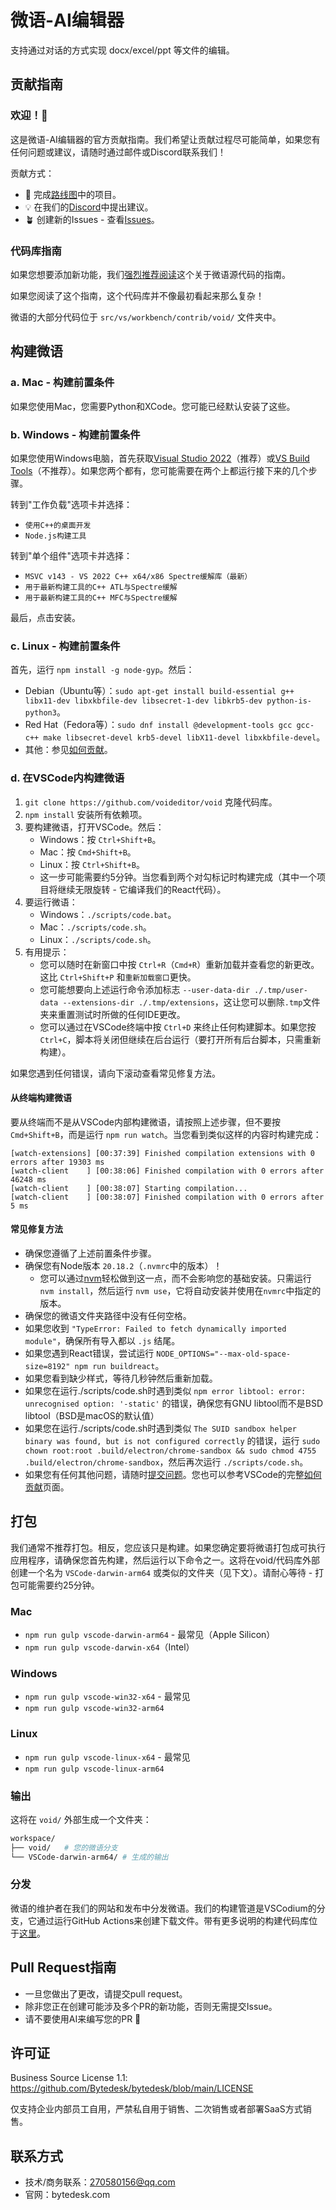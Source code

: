 # 微语-AI编辑器

支持通过对话的方式实现 docx/excel/ppt 等文件的编辑。

## 贡献指南

### 欢迎！👋

这是微语-AI编辑器的官方贡献指南。我们希望让贡献过程尽可能简单，如果您有任何问题或建议，请随时通过邮件或Discord联系我们！

贡献方式：

- 💫 完成[路线图](https://github.com/orgs/voideditor/projects/2)中的项目。
- 💡 在我们的[Discord](https://discord.gg/RSNjgaugJs)中提出建议。
- 🪴 创建新的Issues - 查看[Issues](https://github.com/voideditor/void/issues)。

### 代码库指南

如果您想要添加新功能，我们[强烈推荐阅读](https://github.com/voideditor/void/blob/main/VOID_CODEBASE_GUIDE.md)这个关于微语源代码的指南。

如果您阅读了这个指南，这个代码库并不像最初看起来那么复杂！

微语的大部分代码位于 `src/vs/workbench/contrib/void/` 文件夹中。

## 构建微语

### a. Mac - 构建前置条件

如果您使用Mac，您需要Python和XCode。您可能已经默认安装了这些。

### b. Windows - 构建前置条件

如果您使用Windows电脑，首先获取[Visual Studio 2022](https://visualstudio.microsoft.com/thank-you-downloading-visual-studio/?sku=Community)（推荐）或[VS Build Tools](https://visualstudio.microsoft.com/thank-you-downloading-visual-studio/?sku=BuildTools)（不推荐）。如果您两个都有，您可能需要在两个上都运行接下来的几个步骤。

转到"工作负载"选项卡并选择：

- `使用C++的桌面开发`
- `Node.js构建工具`

转到"单个组件"选项卡并选择：

- `MSVC v143 - VS 2022 C++ x64/x86 Spectre缓解库（最新）`
- `用于最新构建工具的C++ ATL与Spectre缓解`
- `用于最新构建工具的C++ MFC与Spectre缓解`

最后，点击安装。

### c. Linux - 构建前置条件

首先，运行 `npm install -g node-gyp`。然后：

- Debian（Ubuntu等）：`sudo apt-get install build-essential g++ libx11-dev libxkbfile-dev libsecret-1-dev libkrb5-dev python-is-python3`。
- Red Hat（Fedora等）：`sudo dnf install @development-tools gcc gcc-c++ make libsecret-devel krb5-devel libX11-devel libxkbfile-devel`。
- 其他：参见[如何贡献](https://github.com/microsoft/vscode/wiki/How-to-Contribute)。

### d. 在VSCode内构建微语

1. `git clone https://github.com/voideditor/void` 克隆代码库。
2. `npm install` 安装所有依赖项。
3. 要构建微语，打开VSCode。然后：
   - Windows：按 `Ctrl+Shift+B`。
   - Mac：按 `Cmd+Shift+B`。
   - Linux：按 `Ctrl+Shift+B`。
   - 这一步可能需要约5分钟。当您看到两个对勾标记时构建完成（其中一个项目将继续无限旋转 - 它编译我们的React代码）。
4. 要运行微语：
   - Windows：`./scripts/code.bat`。
   - Mac：`./scripts/code.sh`。
   - Linux：`./scripts/code.sh`。
5. 有用提示：
   - 您可以随时在新窗口中按 `Ctrl+R`（`Cmd+R`）重新加载并查看您的新更改。这比 `Ctrl+Shift+P` 和`重新加载窗口`更快。
   - 您可能想要向上述运行命令添加标志 `--user-data-dir ./.tmp/user-data --extensions-dir ./.tmp/extensions`，这让您可以删除`.tmp`文件夹来重置测试时所做的任何IDE更改。
   - 您可以通过在VSCode终端中按 `Ctrl+D` 来终止任何构建脚本。如果您按 `Ctrl+C`，脚本将关闭但继续在后台运行（要打开所有后台脚本，只需重新构建）。

如果您遇到任何错误，请向下滚动查看常见修复方法。

#### 从终端构建微语

要从终端而不是从VSCode内部构建微语，请按照上述步骤，但不要按 `Cmd+Shift+B`，而是运行 `npm run watch`。当您看到类似这样的内容时构建完成：

```shell
[watch-extensions] [00:37:39] Finished compilation extensions with 0 errors after 19303 ms
[watch-client    ] [00:38:06] Finished compilation with 0 errors after 46248 ms
[watch-client    ] [00:38:07] Starting compilation...
[watch-client    ] [00:38:07] Finished compilation with 0 errors after 5 ms
```

#### 常见修复方法

- 确保您遵循了上述前置条件步骤。
- 确保您有Node版本 `20.18.2`（`.nvmrc`中的版本）！
  - 您可以通过[nvm](https://github.com/nvm-sh/nvm)轻松做到这一点，而不会影响您的基础安装。只需运行 `nvm install`，然后运行 `nvm use`，它将自动安装并使用在`nvmrc`中指定的版本。
- 确保您的微语文件夹路径中没有任何空格。
- 如果您收到 `"TypeError: Failed to fetch dynamically imported module"`，确保所有导入都以 `.js` 结尾。
- 如果您遇到React错误，尝试运行 `NODE_OPTIONS="--max-old-space-size=8192" npm run buildreact`。
- 如果您看到缺少样式，等待几秒钟然后重新加载。
- 如果您在运行./scripts/code.sh时遇到类似 `npm error libtool: error: unrecognised option: '-static'` 的错误，确保您有GNU libtool而不是BSD libtool（BSD是macOS的默认值）
- 如果您在运行./scripts/code.sh时遇到类似 `The SUID sandbox helper binary was found, but is not configured correctly` 的错误，运行
`sudo chown root:root .build/electron/chrome-sandbox && sudo chmod 4755 .build/electron/chrome-sandbox`，然后再次运行 `./scripts/code.sh`。
- 如果您有任何其他问题，请随时[提交问题](https://github.com/voideditor/void/issues/new)。您也可以参考VSCode的完整[如何贡献](https://github.com/microsoft/vscode/wiki/How-to-Contribute)页面。

## 打包

我们通常不推荐打包。相反，您应该只是构建。如果您确定要将微语打包成可执行应用程序，请确保您首先构建，然后运行以下命令之一。这将在void/代码库外部创建一个名为 `VSCode-darwin-arm64` 或类似的文件夹（见下文）。请耐心等待 - 打包可能需要约25分钟。

### Mac
- `npm run gulp vscode-darwin-arm64` - 最常见（Apple Silicon）
- `npm run gulp vscode-darwin-x64`（Intel）

### Windows
- `npm run gulp vscode-win32-x64` - 最常见
- `npm run gulp vscode-win32-arm64`

### Linux
- `npm run gulp vscode-linux-x64` - 最常见
- `npm run gulp vscode-linux-arm64`

### 输出

这将在 `void/` 外部生成一个文件夹：
```bash
workspace/
├── void/   # 您的微语分支
└── VSCode-darwin-arm64/ # 生成的输出
```

### 分发
微语的维护者在我们的网站和发布中分发微语。我们的构建管道是VSCodium的分支，它通过运行GitHub Actions来创建下载文件。带有更多说明的构建代码库位于[这里](https://github.com/voideditor/void-builder)。

## Pull Request指南

- 一旦您做出了更改，请提交pull request。
- 除非您正在创建可能涉及多个PR的新功能，否则无需提交Issue。
- 请不要使用AI来编写您的PR 🙂

## 许可证

Business Source License 1.1: https://github.com/Bytedesk/bytedesk/blob/main/LICENSE

仅支持企业内部员工自用，严禁私自用于销售、二次销售或者部署SaaS方式销售。

## 联系方式

- 技术/商务联系：270580156@qq.com
- 官网：bytedesk.com
